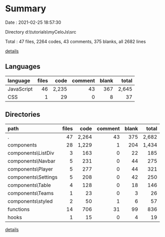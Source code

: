 # Summary

Date : 2021-02-25 18:57:30

Directory d:\tutorials\myCeloJs\src

Total : 47 files,  2264 codes, 43 comments, 375 blanks, all 2682 lines

[details](details.md)

## Languages
| language | files | code | comment | blank | total |
| :--- | ---: | ---: | ---: | ---: | ---: |
| JavaScript | 46 | 2,235 | 43 | 367 | 2,645 |
| CSS | 1 | 29 | 0 | 8 | 37 |

## Directories
| path | files | code | comment | blank | total |
| :--- | ---: | ---: | ---: | ---: | ---: |
| . | 47 | 2,264 | 43 | 375 | 2,682 |
| components | 28 | 1,229 | 1 | 204 | 1,434 |
| components\ListDiv | 3 | 163 | 0 | 22 | 185 |
| components\Navbar | 5 | 231 | 0 | 44 | 275 |
| components\Player | 5 | 277 | 0 | 44 | 321 |
| components\Settings | 5 | 208 | 0 | 42 | 250 |
| components\Table | 4 | 128 | 0 | 18 | 146 |
| components\Teams | 1 | 23 | 0 | 3 | 26 |
| components\styled | 2 | 50 | 1 | 6 | 57 |
| functions | 14 | 706 | 31 | 99 | 836 |
| hooks | 1 | 15 | 0 | 4 | 19 |

[details](details.md)